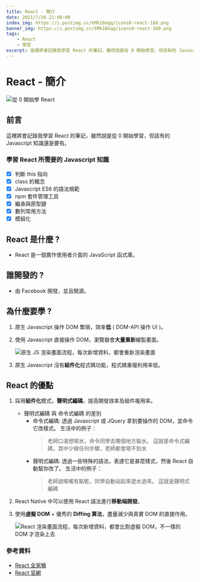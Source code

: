 ```yaml
---
title: React - 簡介
date: 2021/7/26 21:00:00
index_img: https://i.postimg.cc/kMk16Gqq/icons8-react-160.png
banner_img: https://i.postimg.cc/kMk16Gqq/icons8-react-160.png
tags:
    - React
    - 學習
excerpt: 這裡將會記錄我學習 React 的筆記，雖然說是從 0 開始學習，但該有的 Javascript 知識還是要有。
---
```


# React - 簡介

![從 0 開始學 React](https://i.postimg.cc/kMk16Gqq/icons8-react-160.png)

## 前言

這裡將會記錄我學習 React 的筆記，雖然說是從 0 開始學習，但該有的 Javascript 知識還是要有。

<!-- more -->

### 學習 React 所需要的 Javascript 知識

- [x] 判斷 this 指向
- [x] class 的概念
- [x] Javascript ES6 的語法規範
- [x] npm 套件管理工具
- [x] 繼承與原型鏈
- [x] 數列常用方法
- [x] 模組化

## React 是什麼 ?

- React 是一個實作使用者介面的 JavaScript 函式庫。

## 誰開發的 ?

- 由 Facebook 開發，並且開源。

## 為什麼要學 ?

1. 原生 Javascript 操作 DOM 繁瑣，效率**低** ( DOM-API 操作 UI )。
2. 使用 Javascript 直接操作 DOM，瀏覽器會**大量重新**繪製畫面。

    ![原生 JS 渲染畫面流程，每次新增資料，都會重新渲染畫面](https://i.imgur.com/MAar8Vs.png)

3. 原生 Javascript 沒有**組件化**程式碼功能，程式碼重複利用率低。

## React 的優點

1. 採用**組件化**模式，**聲明式編碼**，提高開發效率及組件複用率。
    - 聲明式編碼 與 命令式編碼 的差別
        - 命令式編碼: 透過 Javascript 或 JQuery 拿到要操作的 DOM，並命令它改樣式。
            生活中的例子：
            > 老師口渴想喝水，命令同學去哪個地方裝水。
            > 這就是命令式編碼，其中少做任何步驟，老師都會喝不到水
        - 聲明式編碼: 透過一些特殊的語法，表達它是甚麼樣式，然後 React 自動幫你改了。
            生活中的例子：
            > 老師說喉嚨有點乾，同學自動站起來遞水過來。
            > 這就是聲明式編碼

2. React Native 中可以使用 React 語法進行**移動端開發**。

3. 使用**虛擬 DOM** + 優秀的 **Diffing 算法**，盡量減少與真實 DOM 的直接作用。

    ![React 渲染畫面流程，每次新增資料，都會比對虛擬 DOM，不一樣的 DOM 才渲染上去](https://i.imgur.com/3ibcbkp.png)

### 參考資料

- [React 全家桶](https://www.youtube.com/playlist?list=PLmOn9nNkQxJFJXLvkNsGsoCUxJLqyLGxu)
- [React 官網](https://reactjs.org/)
